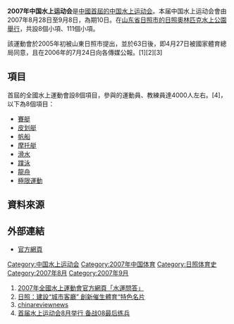 **2007年中国水上运动会**是[中國首屆的](../Page/中華人民共和國.md "wikilink")[中国水上运动会](../Page/中国水上运动会.md "wikilink")。本届中国水上运动会會由2007年8月28日至9月8日，為期10日。在[山东省](../Page/山东省.md "wikilink")[日照市的](../Page/日照市.md "wikilink")[日照奧林匹克水上公園舉行](../Page/日照奧林匹克水上公園.md "wikilink")，共設8個小項、111個小項。

該運動會於2005年初被山東日照市提出，並於63日後，即4月27日被國家體育總局同意，且在2006年的7月24日向各傳媒公報。\[1\]\[2\]\[3\]

## 項目

首屆的全國水上運動會設8個項目，參與的運動員、教練員達4000人左右。\[4\]，以下為8個項目：

  - [賽艇](../Page/賽艇.md "wikilink")
  - [皮划艇](../Page/皮划艇.md "wikilink")
  - [帆船](../Page/帆船.md "wikilink")
  - [摩托艇](../Page/摩托艇.md "wikilink")
  - [滑水](../Page/滑水.md "wikilink")
  - [蹼泳](../Page/蹼泳.md "wikilink")
  - [龍舟](../Page/龍舟.md "wikilink")
  - [極限運動](../Page/極限運動.md "wikilink")

## 資料來源

<div class="references-small">

<references />

</div>

## 外部連結

  - [官方網頁](http://www.shuiyunhui.com/index.asp)

[Category:中国水上运动会](https://zh.wikipedia.org/wiki/Category:中国水上运动会 "wikilink")
[Category:2007年中国体育](https://zh.wikipedia.org/wiki/Category:2007年中国体育 "wikilink")
[Category:日照体育史](https://zh.wikipedia.org/wiki/Category:日照体育史 "wikilink")
[Category:2007年8月](https://zh.wikipedia.org/wiki/Category:2007年8月 "wikilink")
[Category:2007年9月](https://zh.wikipedia.org/wiki/Category:2007年9月 "wikilink")

1.  [2007年全國水上運動會官方網頁「水運問答」](http://www.shuiyunhui.com/zhishi.asp)
2.  [日照：建設“城市客廳”
    創新催生體育“特色名片](http://big5.yantai.gov.cn/b5/www.yantai.gov.cn/cn/news/index_show.jsp?id=110203)
3.  [chinareviewnews](http://www.chinareviewnews.com/crn-webapp/doc/docDetailCNML.jsp?coluid=50&kindid=1074&docid=100204560)
4.  [首届水上运动会8月举行
    备战08最后练兵](http://sports.tom.com/2007-02-02/06SJ/25761089.html)